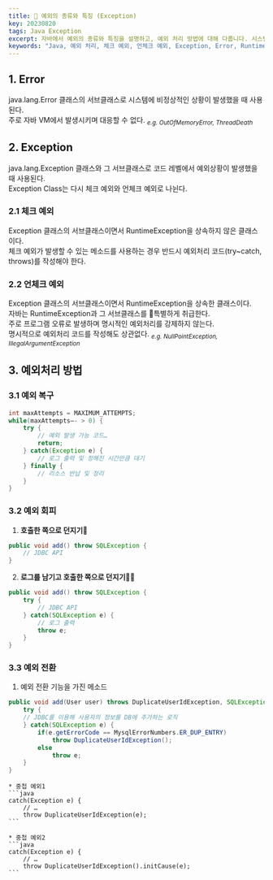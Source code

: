 ```yaml
---
title: 🛑 예외의 종류와 특징 (Exception)
key: 20230820
tags: Java Exception
excerpt: 자바에서 예외의 종류와 특징을 설명하고, 예외 처리 방법에 대해 다룹니다. 시스템 오류와 코드 레벨의 예외를 구분하고, 체크 예외와 언체크 예외의 차이를 명확히 합니다.
keywords: "Java, 예외 처리, 체크 예외, 언체크 예외, Exception, Error, RuntimeException, 예외 복구, 예외 회피, 예외 전환"
---
```


## 1. Error

java.lang.Error 클래스의 서브클래스로 시스템에 비정상적인 상황이 발생했을 때 사용된다.   
주로 자바 VM에서 발생시키며 대응할 수 없다. <sub><i>e.g. OutOfMemoryError, ThreadDeath</i></sub>

## 2. Exception

java.lang.Exception 클래스와 그 서브클래스로 코드 레벨에서 예외상황이 발생했을 때 사용된다.   
Exception Class는 다시 체크 예외와 언체크 예외로 나뉜다.

### 2.1 체크 예외

Exception 클래스의 서브클래스이면서 RuntimeException을 상속하지 않은 클래스이다.   
체크 예외가 발생할 수 있는 메소드를 사용하는 경우 반드시 예외처리 코드(try~catch, throws)를 작성해야 한다.

### 2.2 언체크 예외

Exception 클래스의 서브클래스이면서 RuntimeException을 상속한 클래스이다.   
자바는 RuntimeException과 그 서브클래스를 💎특별하게 취급한다.   
주로 프로그램 오류로 발생하며 명시적인 예외처리를 강제하지 않는다.   
명시적으로 예외처리 코드를 작성해도 상관없다. <sub><i>e.g. NullPointException, IllegalArgumentException</i></sub>

## 3. 예외처리 방법

### 3.1 예외 복구

```java
int maxAttempts = MAXIMUM_ATTEMPTS;
while(maxAttempts—- > 0) {
    try {
        // 예외 발생 가능 코드…
        return;
    } catch(Exception e) {
        // 로그 출력 및 정해진 시간만큼 대기
    } finally {
        // 리소스 반납 및 정리
    }
}
```

### 3.2 예외 회피

1. **호출한 쪽으로 던지기🤾**
```java
public void add() throw SQLException {
    // JDBC API
}
```
2. **로그를 남기고 호출한 쪽으로 던지기🤾‍♀️**
```java
public void add() throw SQLException {
    try {
        // JDBC API
    } catch(SQLException e) {
        // 로그 출력
        throw e;
    }
}
```

### 3.3 예외 전환

1. 예외 전환 기능을 가진 메소드
```java
public void add(User user) throws DuplicateUserIdException, SQLException {
    try {
    // JDBC를 이용해 사용자의 정보를 DB에 추가하는 로직
    } catch(SQLException e) {
        if(e.getErrorCode == MysqlErrorNumbers.ER_DUP_ENTRY)
            throw DuplicateUserIdException();
        else
            throw e;
    }
}
```

    * 중첩 예외1
    ```java
    catch(Exception e) {
        // …
        throw DuplicateUserIdException(e);
    ```

    * 중첩 예외2
    ```java
    catch(Exception e) {
        // …
        throw DuplicateUserIdException().initCause(e);
    ```